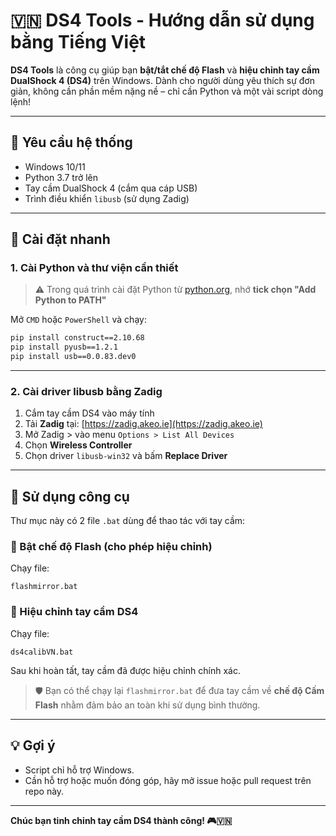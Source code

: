 # 🇻🇳 DS4 Tools - Hướng dẫn sử dụng bằng Tiếng Việt

**DS4 Tools** là công cụ giúp bạn **bật/tắt chế độ Flash** và **hiệu chỉnh tay cầm DualShock 4 (DS4)** trên Windows. Dành cho người dùng yêu thích sự đơn giản, không cần phần mềm nặng nề – chỉ cần Python và một vài script dòng lệnh!

---

## 🧰 Yêu cầu hệ thống

- Windows 10/11
- Python 3.7 trở lên
- Tay cầm DualShock 4 (cắm qua cáp USB)
- Trình điều khiển `libusb` (sử dụng Zadig)

---

## 🔧 Cài đặt nhanh

### 1. Cài Python và thư viện cần thiết

> ⚠️ Trong quá trình cài đặt Python từ [python.org](https://www.python.org/downloads/), nhớ **tick chọn "Add Python to PATH"**

Mở `CMD` hoặc `PowerShell` và chạy:

```bash
pip install construct==2.10.68
pip install pyusb==1.2.1
pip install usb==0.0.83.dev0
```

---

### 2. Cài driver libusb bằng Zadig

1. Cắm tay cầm DS4 vào máy tính
2. Tải **Zadig** tại: [https://zadig.akeo.ie](https://zadig.akeo.ie)
3. Mở Zadig > vào menu `Options > List All Devices`
4. Chọn **Wireless Controller**
5. Chọn driver `libusb-win32` và bấm **Replace Driver**

---

## 🚀 Sử dụng công cụ

Thư mục này có 2 file `.bat` dùng để thao tác với tay cầm:

### 🔁 Bật chế độ Flash (cho phép hiệu chỉnh)

Chạy file:

```
flashmirror.bat
```

### 🧪 Hiệu chỉnh tay cầm DS4

Chạy file:

```
ds4calibVN.bat
```

Sau khi hoàn tất, tay cầm đã được hiệu chỉnh chính xác.

> 🛡️ Bạn có thể chạy lại `flashmirror.bat` để đưa tay cầm về **chế độ Cấm Flash** nhằm đảm bảo an toàn khi sử dụng bình thường.

---

## 💡 Gợi ý

- Script chỉ hỗ trợ Windows.
- Cần hỗ trợ hoặc muốn đóng góp, hãy mở issue hoặc pull request trên repo này.

---



**Chúc bạn tinh chỉnh tay cầm DS4 thành công! 🎮🇻🇳**
